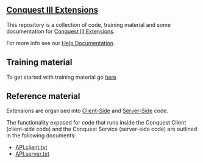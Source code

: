 ## [Conquest III Extensions](https://www.conquest-solutions.com.au/members/extensions/)

This repository is a collection of code, training material and some documentation for [Conquest III Extensions](https://www.conquest-solutions.com.au/members/extensions/).

For more info see our [Help Documentation](https://www.conquest-solutions.com.au/help/Documents/conquestextensions1.htm).

## Training material

To get started with training material go [here](GetStarted/)

## Reference material

Extensions are organised into [Client-Side](Client/) and [Server-Side](Server/)  code.

The functionality exposed for code that runs inside the Conquest Client (client-side code) and the Conquest Service (server-side code) are outlined in the following documents: 

- [API.client.txt](API.client.txt)
- [API.server.txt](API.server.txt)

